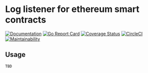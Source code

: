# Log listener for ethereum smart contracts

[![Documentation](https://godoc.org/github.com/vincentserpoul/goethlogmon?status.svg)](http://godoc.org/github.com/vincentserpoul/goethlogmon) [![Go Report Card](https://goreportcard.com/badge/github.com/vincentserpoul/goethlogmon)](https://goreportcard.com/report/github.com/vincentserpoul/goethlogmon) [![Coverage Status](https://coveralls.io/repos/github/vincentserpoul/goethlogmon/badge.svg?branch=master)](https://coveralls.io/github/vincentserpoul/goethlogmon?branch=master) [![CircleCI](https://circleci.com/gh/vincentserpoul/goethlogmon.svg?style=svg)](https://circleci.com/gh/vincentserpoul/goethlogmon) [![Maintainability](https://api.codeclimate.com/v1/badges/4565e97c18d9f908390f/maintainability)](https://codeclimate.com/github/vincentserpoul/goethlogmon/maintainability)

## Usage

```golang
TBD
```